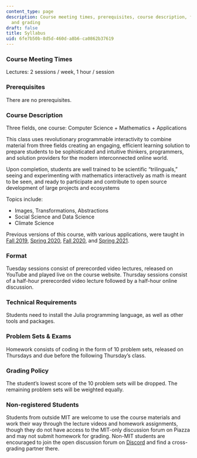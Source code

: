 ```yaml
---
content_type: page
description: Course meeting times, prerequisites, course description, format, requirements,
  and grading
draft: false
title: Syllabus
uid: 6fe7b50b-8d5d-460d-a8b6-ca0862b37619
---
```

### Course Meeting Times

Lectures: 2 sessions / week, 1 hour / session 

### Prerequisites

There are no prerequisites.

### Course Description

Three fields, one course: Computer Science + Mathematics + Applications

This class uses revolutionary programmable interactivity to combine material from three fields creating an engaging, efficient learning solution to prepare students to be sophisticated and intuitive thinkers, programmers, and solution providers for the modern interconnected online world.

Upon completion, students are well trained to be scientific “trilinguals,” seeing and experimenting with mathematics interactively as math is meant to be seen, and ready to participate and contribute to open source development of large projects and ecosystems

Topics include:

- Images, Transformations, Abstractions
- Social Science and Data Science
- Climate Science

Previous versions of this course, with various applications, were taught in [Fall 2019](https://github.com/dpsanders/6.S083_fall_2019/tree/fall_2019), [Spring 2020](https://ocw.mit.edu/courses/mathematics/18-s190-introduction-to-computational-thinking-with-julia-with-applications-to-modeling-the-covid-19-pandemic-spring-2020/), [Fall 2020](https://computationalthinking.mit.edu/Fall20/), and [Spring 2021](https://computationalthinking.mit.edu/Spring21/).

### Format

Tuesday sessions consist of prerecorded video lectures, released on YouTube and played live on the course website. Thursday sessions consist of a half-hour prerecorded video lecture followed by a half-hour online discussion.

### Technical Requirements

Students need to install the Julia programming language, as well as other tools and packages.

### Problem Sets & Exams

Homework consists of coding in the form of 10 problem sets, released on Thursdays and due before the following Thursday’s class. 

### Grading Policy

The student’s lowest score of the 10 problem sets will be dropped. The remaining problem sets will be weighted equally.

### Non-registered Students

Students from outside MIT are welcome to use the course materials and work their way through the lecture videos and homework assignments, though they do not have access to the MIT-only discussion forum on Piazza and may not submit homework for grading. Non-MIT students are encouraged to join the open discussion forum on [Discord](https://discord.com/invite/Z5qnVf8) and find a cross-grading partner there.
